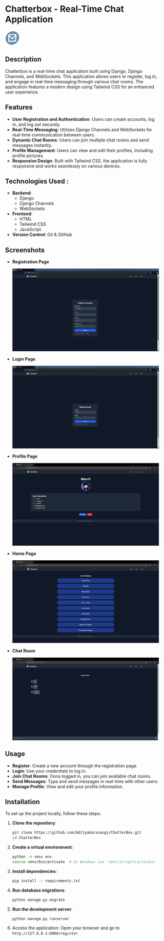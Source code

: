 # Chatterbox - Real-Time Chat Application

<img src="images/logo.png" alt="Chatterbox Logo" width="50" />  

## Description

Chatterbox is a real-time chat application built using Django, Django Channels, and WebSockets. This application allows users to register, log in, and engage in real-time messaging through various chat rooms. The application features a modern design using Tailwind CSS for an enhanced user experience.

## Features

- **User Registration and Authentication**: Users can create accounts, log in, and log out securely.
- **Real-Time Messaging**: Utilizes Django Channels and WebSockets for real-time communication between users.
- **Dynamic Chat Rooms**: Users can join multiple chat rooms and send messages instantly.
- **Profile Management**: Users can view and edit their profiles, including profile pictures.
- **Responsive Design**: Built with Tailwind CSS, the application is fully responsive and works seamlessly on various devices.

## Technologies Used :

- **Backend**: 
  - Django
  - Django Channels
  - WebSockets
- **Frontend**: 
  - HTML
  - Tailwind CSS
  - JavaScript
- **Version Control**: Git & GitHub

## Screenshots

- **Registration Page**
  
  ![Registration Page](images/register.png)

- **Login Page**
  
  ![Login Page](images/login.png)

- **Profile Page**
  
  ![Profile Page](images/profile.png)
  
- **Home Page**
  
  ![Home Page](images/home.png)
  
- **Chat Room**
  
  ![Chat Page](images/room.png)

## Usage
- **Register**: Create a new account through the registration page.
- **Login**: Use your credentials to log in.
- **Join Chat Rooms**: Once logged in, you can join available chat rooms.
- **Send Messages**: Type and send messages in real-time with other users.
- **Manage Profile**: View and edit your profile information.


## Installation

To set up the project locally, follow these steps:

1. **Clone the repository**:
   ```bash
   git clone https://github.com/AdityaGarasangi/ChatterBox.git
   cd ChatterBox
   ```

2. **Create a virtual environment**:
   ```bash
   python -m venv env
   source venv/bin/activate  # On Windows use `venv\Scripts\activate`
   ```

3. **Install dependencies**:
    ```bash
    pip install -r requirements.txt
    ```

4. **Run database migrations**:
    ```bash
    python manage.py migrate
    ```

6. **Run the development server**:
     ```bash
     python manage.py runserver
     ```

8. Access the application: Open your browser and go to ``` http://127.0.0.1:8000/register ```  
